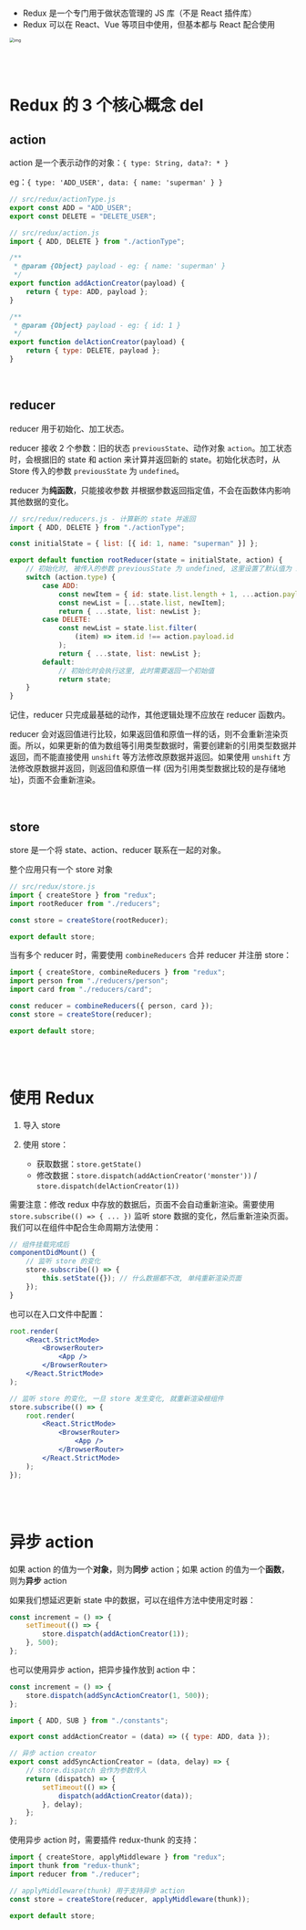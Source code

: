 <br>

-   Redux 是一个专门用于做状态管理的 JS 库（不是 React 插件库）
-   Redux 可以在 React、Vue 等项目中使用，但基本都与 React 配合使用

<img src="./picture/1684982389212-14f3d512-1915-4caa-95e3-c8f26cf40dbd.png" alt="img" style="zoom:50%;" />

<br><br>

# Redux 的 3 个核心概念 del

## action

action 是一个表示动作的对象：`{ type: String, data?: * }`

eg：`{ type: 'ADD_USER', data: { name: 'superman' } }`

```js
// src/redux/actionType.js
export const ADD = "ADD_USER";
export const DELETE = "DELETE_USER";
```

```js
// src/redux/action.js
import { ADD, DELETE } from "./actionType";

/**
 * @param {Object} payload - eg: { name: 'superman' }
 */
export function addActionCreator(payload) {
    return { type: ADD, payload };
}

/**
 * @param {Object} payload - eg: { id: 1 }
 */
export function delActionCreator(payload) {
    return { type: DELETE, payload };
}
```

<br>

## reducer

reducer 用于初始化、加工状态。

reducer 接收 2 个参数：旧的状态 `previousState`、动作对象 `action`。加工状态时，会根据旧的 state 和 action 来计算并返回新的 state。初始化状态时，从 Store 传入的参数 `previousState` 为 `undefined`。

reducer 为**纯函数**，只能接收参数 并根据参数返回指定值，不会在函数体内影响其他数据的变化。

```js
// src/redux/reducers.js - 计算新的 state 并返回
import { ADD, DELETE } from "./actionType";

const initialState = { list: [{ id: 1, name: "superman" }] };

export default function rootReducer(state = initialState, action) {
    // 初始化时, 被传入的参数 previousState 为 undefined, 这里设置了默认值为 initState
    switch (action.type) {
        case ADD:
            const newItem = { id: state.list.length + 1, ...action.payload };
            const newList = [...state.list, newItem];
            return { ...state, list: newList };
        case DELETE:
            const newList = state.list.filter(
                (item) => item.id !== action.payload.id
            );
            return { ...state, list: newList };
        default:
            // 初始化时会执行这里, 此时需要返回一个初始值
            return state;
    }
}
```

记住，reducer 只完成最基础的动作，其他逻辑处理不应放在 reducer 函数内。

reducer 会对返回值进行比较，如果返回值和原值一样的话，则不会重新渲染页面。所以，如果更新的值为数组等引用类型数据时，需要创建新的引用类型数据并返回，而不能直接使用 `unshift` 等方法修改原数据并返回。如果使用 `unshift` 方法修改原数据并返回，则返回值和原值一样 (因为引用类型数据比较的是存储地址)，页面不会重新渲染。

<br>

## store

store 是一个将 state、action、reducer 联系在一起的对象。

整个应用只有一个 store 对象

```javascript
// src/redux/store.js
import { createStore } from "redux";
import rootReducer from "./reducers";

const store = createStore(rootReducer);

export default store;
```

当有多个 reducer 时，需要使用 `combineReducers` 合并 reducer 并注册 store：

```javascript
import { createStore, combineReducers } from "redux";
import person from "./reducers/person";
import card from "./reducers/card";

const reducer = combineReducers({ person, card });
const store = createStore(reducer);

export default store;
```

<br><br>

# 使用 Redux

1.  导入 store

2.  使用 store：

    -   获取数据：`store.getState()`
    -   修改数据：`store.dispatch(addActionCreator('monster'))` / `store.dispatch(delActionCreator(1))`

需要注意：修改 redux 中存放的数据后，页面不会自动重新渲染。需要使用 `store.subscribe(() => { ... })` 监听 store 数据的变化，然后重新渲染页面。我们可以在组件中配合生命周期方法使用：

```javascript
// 组件挂载完成后
componentDidMount() {
    // 监听 store 的变化
    store.subscribe(() => {
        this.setState({}); // 什么数据都不改, 单纯重新渲染页面
    });
}
```

也可以在入口文件中配置：

```jsx
root.render(
    <React.StrictMode>
        <BrowserRouter>
            <App />
        </BrowserRouter>
    </React.StrictMode>
);

// 监听 store 的变化, 一旦 store 发生变化, 就重新渲染根组件
store.subscribe(() => {
    root.render(
        <React.StrictMode>
            <BrowserRouter>
                <App />
            </BrowserRouter>
        </React.StrictMode>
    );
});
```

<br><br>

# 异步 action

如果 action 的值为一个**对象**，则为**同步** action；如果 action 的值为一个**函数**，则为**异步** action

如果我们想延迟更新 state 中的数据，可以在组件方法中使用定时器：

```javascript
const increment = () => {
    setTimeout(() => {
        store.dispatch(addActionCreator(1));
    }, 500);
};
```

也可以使用异步 action，把异步操作放到 action 中：

```javascript
const increment = () => {
    store.dispatch(addSyncActionCreator(1, 500));
};
```

```javascript
import { ADD, SUB } from "./constants";

export const addActionCreator = (data) => ({ type: ADD, data });

// 异步 action creator
export const addSyncActionCreator = (data, delay) => {
    // store.dispatch 会作为参数传入
    return (dispatch) => {
        setTimeout(() => {
            dispatch(addActionCreator(data));
        }, delay);
    };
};
```

使用异步 action 时，需要插件 redux-thunk 的支持：

```javascript
import { createStore, applyMiddleware } from "redux";
import thunk from "redux-thunk";
import reducer from "./reducer";

// applyMiddleware(thunk) 用于支持异步 action
const store = createStore(reducer, applyMiddleware(thunk));

export default store;
```

<br>
